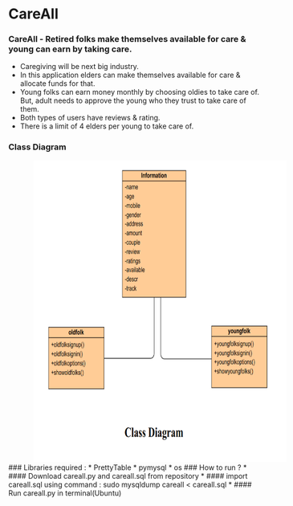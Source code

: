 # CareAll
### CareAll - Retired folks make themselves available for care &amp; young can earn by taking care.
  * Caregiving will be next big industry.
  * In this application elders can make themselves available for care & allocate funds for that.
  * Young folks can earn money monthly by choosing oldies to take care of. But, adult needs to approve the young who they trust to take care of them.
  * Both types of users have reviews & rating.
  * There is a limit of 4 elders per young to take care of.
### Class Diagram
<img src = https://github.com/harshitkumawat/CareAll/blob/master/Screenshot%20from%202020-01-03%2023-18-12.png height = "600" width = "700" style = "margin-left:50px"/>
### Libraries required :
  * PrettyTable
  * pymysql
  * os
### How to run ?
* #### Download careall.py and careall.sql from repository
* #### import careall.sql using command :
        sudo mysqldump careall < careall.sql
* #### Run careall.py in terminal(Ubuntu)

